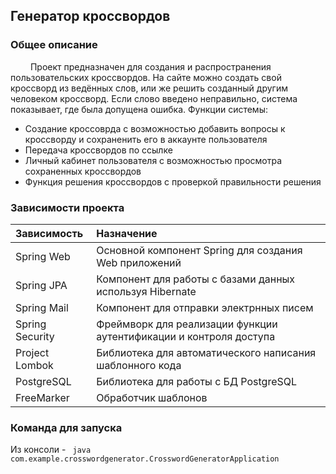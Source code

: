 ## **Генератор кроссвордов**
### **Общее описание**
&emsp;&emsp; Проект предназначен для создания и распространения пользовательских кроссвордов. На сайте можно создать свой кроссворд из ведённых слов, или же решить созданный другим человеком кроссворд. Если слово введено неправильно, система показывает, где была допущена ошибка.
Функции системы:
- Создание кроссоврда с возможностью добавить вопросы к кроссворду и сохраненить его в аккаунте пользователя
- Передача кроссвордов по ссылке
- Личный кабинет пользователя с возможностью просмотра сохраненных кроссвордов
- Функция решения кроссвордов с проверкой правильности решения
### **Зависимости проекта**
|Зависимость|Назначение|
|:-|:-|
|Spring Web|Основной компонент Spring для создания Web приложений|
|Spring JPA|Компонент для работы с базами данных используя Hibernate|
|Spring Mail|Компонент для отправки электрнных писем|
|Spring Security| Фреймворк для реализации функции аутентификации и контроля доступа|
|Project Lombok|Библиотека для автоматического написания шаблонного кода|
|PostgreSQL|Библиотека для работы с БД PostgreSQL|
|FreeMarker|Обработчик шаблонов|

### **Команда для запуска**
Из консоли - ` java com.example.crosswordgenerator.CrosswordGeneratorApplication`